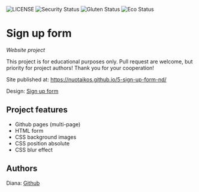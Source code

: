 ![LICENSE](https://img.shields.io/badge/license-MIT-blue.svg?style=flat-square)
![Security Status](https://img.shields.io/security-headers?label=Security&url=https%3A%2F%2Fgithub.com&style=flat-square)
![Gluten Status](https://img.shields.io/badge/Gluten-Free-green.svg)
![Eco Status](https://img.shields.io/badge/ECO-Friendly-green.svg)

# Sign up form

_Website project_

This project is for educational purposes only. Pull request are welcome, but priority for project authors! Thank you for your cooperation!

Site published at: https://nuotaikos.github.io/5-sign-up-form-nd/  

Design: [Sign up form](https://dribbble.com/shots/2290406-Sign-up-form)

## Project features

-  Github pages (multi-page)
-  HTML form
-  CSS background images
-  CSS position absolute
-  CSS blur effect

## Authors

Diana: [Github](https://github.com/Nuotaikos)